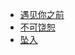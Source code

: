 - [遇见你之前](http://www.acfun.tv/v/ac2860284)
- [不可饶恕](https://movie.douban.com/subject/1293566/)
- [坠入](http://www.bilibili.com/video/av1929983/)
